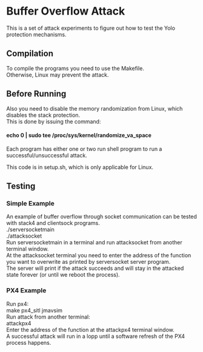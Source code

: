 # Buffer Overflow Attack

This is a set of attack experiments to figure out how to test the Yolo protection mechanisms.

## Compilation

To compile the programs you need to use the Makefile.   
Otherwise, Linux may prevent the attack.

## Before Running

Also you need to disable the memory randomization from Linux, which disables the stack protection.   
This is done by issuing the command:  

#### echo 0 | sudo tee /proc/sys/kernel/randomize_va_space  

Each program has either one or two run shell program to run a successful/unsuccessful attack.

This code is in setup.sh, which is only applicable for Linux.  

## Testing

### Simple Example
 An example of buffer overflow through socket communication can be tested with stack4 and clientsock programs.  
./serversocketmain  
./attacksocket  
Run serversocketmain in a terminal and run attacksocket from another terminal window.  
At the attacksocket terminal you need to enter the address of the function you want to overwrite as printed by serversocket server program.  
The server will print if the attack succeeds and will stay in the attacked state forever (or until we reboot the process).  

### PX4 Example
Run px4:  
make px4_sitl jmavsim  
Run attack from another terminal:  
attackpx4  
Enter the address of the function at the attackpx4 terminal window.  
A successful attack will run in a lopp until a software refresh of the PX4 process happens.  




